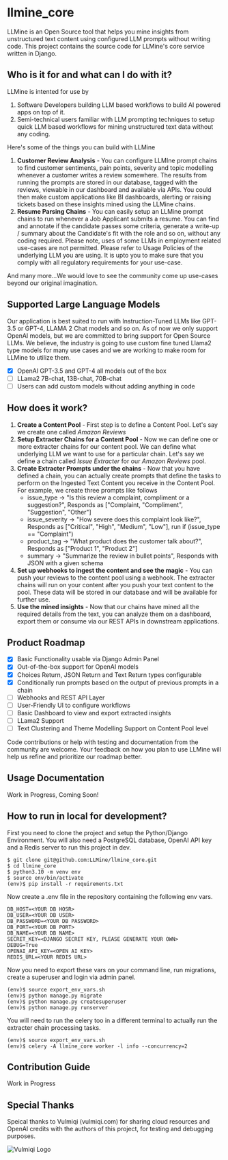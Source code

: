 # llmine_core

LLMine is an Open Source tool that helps you mine insights from unstructured text content using configured LLM prompts without writing code. This project contains the source code for LLMine's core service written in Django.

## Who is it for and what can I do with it?

LLMine is intented for use by

1. Software Developers building LLM based workflows to build AI powered apps on top of it.
2. Semi-technical users familiar with LLM prompting techniques to setup quick LLM based workflows for mining unstructured text data without any coding.

Here's some of the things you can build with LLMine

1. **Customer Review Analysis** - You can configure LLMIne prompt chains to find customer sentiments, pain points, severity and topic modelling whenever a customer writes a review somewhere. The results from running the prompts are stored in our database, tagged with the reviews, viewable in our dashboard and available via APIs. You could then make custom applications like BI dashboards, alerting or raising tickets based on these insights mined using the LLMine chains.
2. **Resume Parsing Chains** - You can easily setup an LLMine prompt chains to run whenever a Job Applicant submits a resume. You can find and annotate if the candidate passes some criteria, generate a write-up / summary about the Candidate's fit with the role and so on, without any coding required. Please note, uses of some LLMs in employment related use-cases are not permitted. Please refer to Usage Policies of the underlying LLM you are using. It is upto you to make sure that you comply with all regulatory requirements for your use-case.

And many more...We would love to see the community come up use-cases beyond our original imagination.

## Supported Large Language Models

Our application is best suited to run with Instruction-Tuned LLMs like GPT-3.5 or GPT-4, LLAMA 2 Chat models and so on. As of now we only support OpenAI models, but we are committed to bring support for Open Source LLMs. We believe, the industry is going to use custom fine tuned Llama2 type models for many use cases and we are working to make room for LLMine to utilize them.

* [X] OpenAI GPT-3.5 and GPT-4 all models out of the box
* [ ] LLama2 7B-chat, 13B-chat, 70B-chat
* [ ] Users can add custom models without adding anything in code

## How does it work?

1. **Create a Content Pool** - First step is to define a Content Pool. Let's say we create one called *Amazon Reviews*
2. **Setup Extracter Chains for a Content Pool** - Now we can define one or more extracter chains for our content pool. We can define what underlying LLM we want to use for a particular chain. Let's say we define a chain called *Issue Extracter* for our *Amazon Reviews* pool.
3. **Create Extracter Prompts under the chains** - Now that you have defined a chain, you can actually create prompts that define the tasks to perform on the Ingested Text Content you receive in the Content Pool. For example, we create three prompts like follows
   * issue_type -> "Is this review a complaint, compliment or a suggestion?", Responds as ["Complaint, "Compliment", "Suggestion", "Other"]
   * issue_severity -> "How severe does this complaint look like?", Responds as ["Critical", "High", "Medium", "Low"], run if (issue_type == "Complaint")
   * product_tag -> "What product does the customer talk about?", Responds as ["Product 1", "Product 2"]
   * summary -> "Summarize the review in bullet points", Responds with JSON with a given schema
4. **Set up webhooks to ingest the content and see the magic** - You can push your reviews to the content pool using a webhook. The extracter chains will run on your content after you push your text content to the pool. These data will be stored in our database and will be available for further use.
5. **Use the mined insights** - Now that our chains have mined all the required details from the text, you can analyze them on a dashboard, export them or consume via our REST APIs in downstream applications.

## Product Roadmap

* [X] Basic Functionality usable via Django Admin Panel
* [X] Out-of-the-box support for OpenAI models
* [X] Choices Return, JSON Return and Text Return types configurable
* [X] Conditionally run prompts based on the output of previous prompts in a chain
* [ ] Webhooks and REST API Layer
* [ ] User-Friendly UI to configure workflows
* [ ] Basic Dashboard to view and export extracted insights
* [ ] LLama2 Support
* [ ] Text Clustering and Theme Modelling Support on Content Pool level

Code contributions or help with testing and documentation from the community are welcome. Your feedback on how you plan to use LLMine will help us refine and prioritize our roadmap better.

## Usage Documentation

Work in Progress, Coming Soon!

## How to run in local for development?

First you need to clone the project and setup the Python/Django Environment. You will also need a PostgreSQL database, OpenAI API key and a Redis server to run this project in dev.

```
$ git clone git@github.com:LLMine/llmine_core.git
$ cd llmine_core
$ python3.10 -m venv env
$ source env/bin/activate
(env)$ pip install -r requirements.txt
```

Now create a .env file in the repository containing the following env vars.

```
DB_HOST=<YOUR DB HOSR>
DB_USER=<YOUR DB USER>
DB_PASSWORD=<YOUR DB PASSWORD>
DB_PORT=<YOUR DB PORT>
DB_NAME=<YOUR DB NAME>
SECRET_KEY=<DJANGO SECRET KEY, PLEASE GENERATE YOUR OWN>
DEBUG=True
OPENAI_API_KEY=<OPEN AI KEY>
REDIS_URL=<YOUR REDIS URL>
```

Now you need to export these vars on your command line, run migrations, create a superuser and login via admin panel.

```
(env)$ source export_env_vars.sh
(env)$ python manage.py migrate
(env)$ python manage.py createsuperuser
(env)$ python manage.py runserver
```

You will need to run the celery too in a different terminal to actually run the extracter chain processing tasks.

```
(env)$ source export_env_vars.sh
(env)$ celery -A llmine_core worker -l info --concurrency=2
```

## Contribution Guide

Work in Progress

## Special Thanks

Speical thanks to Vulmiqi (vulmiqi.com) for sharing cloud resources and OpenAI credits with the authors of this project, for testing and debugging purposes.

![Vulmiqi Logo](https://vulmiqi.com/img/logo1.png)
